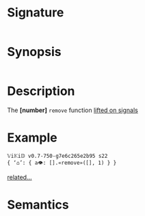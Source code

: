# Signature
```vikid-signature
```

# Synopsis
```vikid-synopsis
```

# Description
The __[number]__ `remove` function [lifted on signals](/refman/concepts/pure_functions)

# Example
```vikid-script
𝕍i𝕂i𝔻 v0.7-750-g7e6c265e2b95 s22
{ ‘⌂’: { a👁: [].«remove»([], 1) } }
```


[related...](https://en.wikipedia.org/wiki/Array_data_structure)

# Semantics